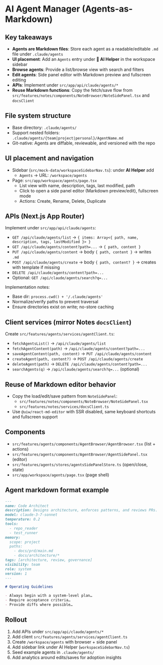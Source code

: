 # AI Agent Manager (Agents-as-Markdown)

## Key takeaways

- **Agents are Markdown files**: Store each agent as a readable/editable `.md` file under `.claude/agents`
- **UI placement**: Add an `Agents` entry under **🤖 AI Helper** in the workspace sidebar
- **Browse agents**: Provide a list/browse view with search and filters
- **Edit agents**: Side panel editor with Markdown preview and fullscreen editing
- **APIs**: Implement under `src/app/api/claude/agents/*`
- **Reuse Markdown functions**: Copy the fetch/save flow from `src/features/notes/components/NoteBrowser/NoteSidePanel.tsx` and `docsClient`

## File system structure

- Base directory: `.claude/agents/`
- Support nested folders: `.claude/agents/{team|project|personal}/AgentName.md`
- Git-native: Agents are diffable, reviewable, and versioned with the repo

## UI placement and navigation

- Sidebar (`src/mock-data/workspaceSidebarNav.ts`): under **AI Helper** add
  - `Agents` → URL: `/workspace/agents`
- Page: `src/app/workspace/agents/page.tsx`
  - List view with name, description, tags, last modified, path
  - Click to open a side panel editor (Markdown preview/edit), fullscreen mode
  - Actions: Create, Rename, Delete, Duplicate

## APIs (Next.js App Router)

Implement under `src/app/api/claude/agents`:

- `GET /api/claude/agents/list` → `{ items: Array<{ path, name, description, tags, lastModified }> }`
- `GET /api/claude/agents/content?path=...` → `{ path, content }`
- `PUT /api/claude/agents/content` → body `{ path, content }` → writes `.md`
- `POST /api/claude/agents/create` → body `{ path, content? }` → creates with template if missing
- `DELETE /api/claude/agents/content?path=...`
- Optional: `GET /api/claude/agents/search?q=...`

Implementation notes:

- Base dir: `process.cwd() + '/.claude/agents'`
- Normalize/verify paths to prevent traversal
- Ensure directories exist on write; no-store caching

## Client services (mirror Notes `docsClient`)

Create `src/features/agents/services/agentClient.ts`:

- `fetchAgentsList()` → `/api/claude/agents/list`
- `fetchAgentContent(path)` → `/api/claude/agents/content?path=...`
- `saveAgentContent(path, content)` → `PUT /api/claude/agents/content`
- `createAgent(path, content?)` → `POST /api/claude/agents/create`
- `deleteAgent(path)` → `DELETE /api/claude/agents/content?path=...`
- `searchAgents(q)` → `/api/claude/agents/search?q=...` (optional)

## Reuse of Markdown editor behavior

- Copy the load/edit/save pattern from `NoteSidePanel`:
  - `src/features/notes/components/NoteBrowser/NoteSidePanel.tsx`
  - `src/features/notes/services/docsClient.ts`
- Use `@uiw/react-md-editor` with SSR disabled, same keyboard shortcuts and fullscreen support

## Components

- `src/features/agents/components/AgentBrowser/AgentBrowser.tsx` (list + actions)
- `src/features/agents/components/AgentBrowser/AgentSidePanel.tsx` (editor)
- `src/features/agents/stores/agentsSidePanelStore.ts` (open/close, state)
- `src/app/workspace/agents/page.tsx` (page shell)

## Agent markdown format example

```md
---
name: Code Architect
description: Designs architecture, enforces patterns, and reviews PRs.
model: claude-3-7-sonnet
temperature: 0.2
tools:
  - repo_reader
  - test_runner
memory:
  scope: project
  paths:
    - docs/prd/main.md
    - docs/architecture/*
tags: [architecture, review, governance]
visibility: team
role: system
version: 1
---

# Operating Guidelines

- Always begin with a system-level plan…
- Require acceptance criteria…
- Provide diffs where possible…
```

## Rollout

1. Add APIs under `src/app/api/claude/agents/*`
2. Add client `src/features/agents/services/agentClient.ts`
3. Create `/workspace/agents` with browser + side panel
4. Add sidebar link under AI Helper (`workspaceSidebarNav.ts`)
5. Seed example agents in `.claude/agents/`
6. Add analytics around edits/saves for adoption insights
